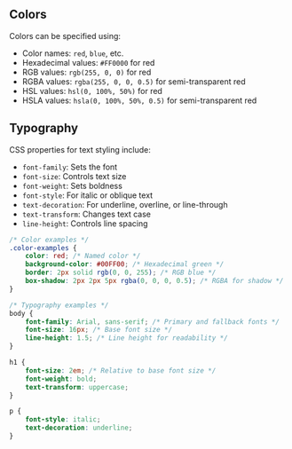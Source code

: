 ## Colors

Colors can be specified using:
* Color names: `red`, `blue`, etc.
* Hexadecimal values: `#FF0000` for red
* RGB values: `rgb(255, 0, 0)` for red
* RGBA values: `rgba(255, 0, 0, 0.5)` for semi-transparent red
* HSL values: `hsl(0, 100%, 50%)` for red
* HSLA values: `hsla(0, 100%, 50%, 0.5)` for semi-transparent red

## Typography

CSS properties for text styling include:
* `font-family`: Sets the font
* `font-size`: Controls text size
* `font-weight`: Sets boldness
* `font-style`: For italic or oblique text
* `text-decoration`: For underline, overline, or line-through
* `text-transform`: Changes text case
* `line-height`: Controls line spacing
```css
/* Color examples */
.color-examples {
    color: red; /* Named color */
    background-color: #00FF00; /* Hexadecimal green */
    border: 2px solid rgb(0, 0, 255); /* RGB blue */
    box-shadow: 2px 2px 5px rgba(0, 0, 0, 0.5); /* RGBA for shadow */
}

/* Typography examples */
body {
    font-family: Arial, sans-serif; /* Primary and fallback fonts */
    font-size: 16px; /* Base font size */
    line-height: 1.5; /* Line height for readability */
}

h1 {
    font-size: 2em; /* Relative to base font size */
    font-weight: bold;
    text-transform: uppercase;
}

p {
    font-style: italic;
    text-decoration: underline;
}